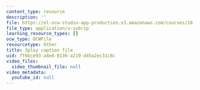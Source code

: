 ```yaml
---
content_type: resource
description: ''
file: https://ol-ocw-studio-app-production.s3.amazonaws.com/courses/18-03sc-differential-equations-fall-2011/ff6bce93a4e80136a219d45a2ec31c8c_2SuTN8rpe4I.srt
file_type: application/x-subrip
learning_resource_types: []
ocw_type: OCWFile
resourcetype: Other
title: 3play caption file
uid: ff6bce93-a4e8-0136-a219-d45a2ec31c8c
video_files:
  video_thumbnail_file: null
video_metadata:
  youtube_id: null
---
```

